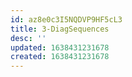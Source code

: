 ```yaml
---
id: az8e0c3I5NQDVP9HF5cL3
title: 3-DiagSequences
desc: ''
updated: 1638431231678
created: 1638431231678
---
```


